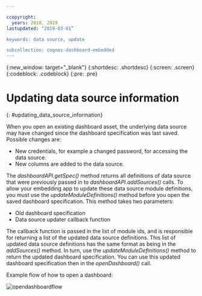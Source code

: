 ```yaml
---

ccopyright:
  years: 2018, 2019
lastupdated: "2019-03-01”

keywords: data source, update

subcollection: cognos-dashboard-embedded
---
```


{:new_window: target="_blank"}
{:shortdesc: .shortdesc}
{:screen: .screen}
{:codeblock: .codeblock}
{:pre: .pre}

# Updating data source information
{: #updating_data_source_information}

When you open an existing dashboard asset, the underlying data source may have changed since the dashboard specification was last saved. Possible changes are:
-	New credentials, for example a changed password, for accessing the data source.
-	New columns are added to the data source.

The *dashboardAPI.getSpec()* method returns all definitions of data source that were previously passed in to *dashboardAPI.addSources()*  calls. To allow your embedding app to update these data source module definitions, you must use the *updateModuleDefinitions()* method before you open the saved dashboard specification. This method takes two parameters:
-	Old dashboard specification
-	Data source updater callback function

The callback function is passed in the list of module ids, and is responsible for returning a list of the updated data source definitions. This list of updated data source definitions has the same format as being in the *addSources()* method. In turn, use the *updateModuleDefinitions()* method to return the updated dashboard specification. You can use this updated dashboard specification then in the *openDashboard()* call.

Example flow of how to open a dashboard:

![opendashboardflow](/images/opendashboardflow.svg "Open a dashboard flow")
